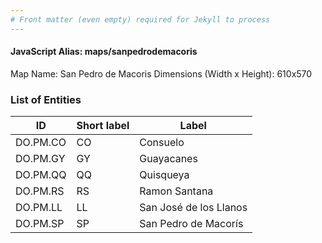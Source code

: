 ```yaml
---
# Front matter (even empty) required for Jekyll to process
---
```


#### JavaScript Alias: maps/sanpedrodemacoris

Map Name: San Pedro de Macoris
Dimensions (Width x Height): 610x570





### List of Entities

ID | Short label | Label
---|---|---|
DO.PM.CO|CO|Consuelo
DO.PM.GY|GY|Guayacanes
DO.PM.QQ|QQ|Quisqueya
DO.PM.RS|RS|Ramon Santana
DO.PM.LL|LL|San José de los Llanos
DO.PM.SP|SP|San Pedro de Macorís